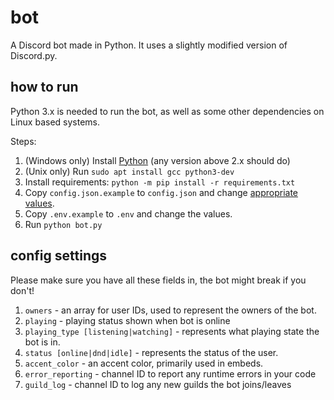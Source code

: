 # bot

A Discord bot made in Python. It uses a slightly modified version of Discord.py. 

## how to run

Python 3.x is needed to run the bot, as well as some other dependencies on
Linux based systems.

Steps:

1. (Windows only) Install [Python][python] (any version above 2.x should do)
2. (Unix only) Run `sudo apt install gcc python3-dev`
3. Install requirements: `python -m pip install -r requirements.txt`
4. Copy `config.json.example` to `config.json` and change [appropriate values][values].
5. Copy `.env.example` to `.env` and change the values.
6. Run `python bot.py`

## config settings
Please make sure you have all these fields in, the bot might break if you don't!

1. `owners` - an array for user IDs, used to represent the owners of the bot.
2. `playing` - playing status shown when bot is online
3. `playing_type [listening|watching]` - represents what playing state the bot
   is in.
4. `status [online|dnd|idle]` - represents the status of the user.
5. `accent_color` - an accent color, primarily used in embeds.
6. `error_reporting` - channel ID to report any runtime errors in your code
7. `guild_log` - channel ID to log any new guilds the bot joins/leaves


[python]: https://www.python.org/

[values]: #config-settings


